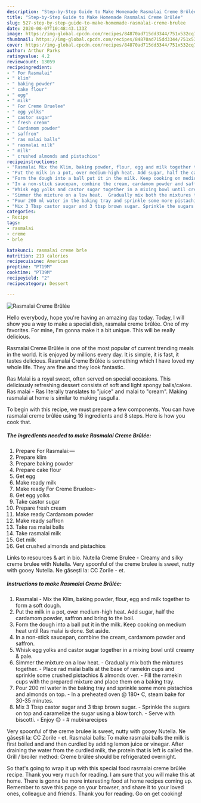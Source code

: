 ```yaml
---
description: "Step-by-Step Guide to Make Homemade Rasmalai Creme Brûlée"
title: "Step-by-Step Guide to Make Homemade Rasmalai Creme Brûlée"
slug: 527-step-by-step-guide-to-make-homemade-rasmalai-creme-brulee
date: 2020-08-07T10:48:43.133Z
image: https://img-global.cpcdn.com/recipes/84870ad715dd3344/751x532cq70/rasmalai-creme-brulee-recipe-main-photo.jpg
thumbnail: https://img-global.cpcdn.com/recipes/84870ad715dd3344/751x532cq70/rasmalai-creme-brulee-recipe-main-photo.jpg
cover: https://img-global.cpcdn.com/recipes/84870ad715dd3344/751x532cq70/rasmalai-creme-brulee-recipe-main-photo.jpg
author: Arthur Parks
ratingvalue: 4.2
reviewcount: 13059
recipeingredient:
- " For Rasmalai"
- " klim"
- " baking powder"
- " cake flour"
- " egg"
- " milk"
- " For Creme Bruelee"
- " egg yolks"
- " castor sugar"
- " fresh cream"
- " Cardamom powder"
- " saffron"
- " ras malai balls"
- " rasmalai milk"
- " milk"
- " crushed almonds and pistachios"
recipeinstructions:
- "Rasmalai Mix the Klim, baking powder, flour, egg and milk together to form a soft dough."
- "Put the milk in a pot, over medium-high heat. Add sugar, half the cardamom powder, saffron and bring to the boil."
- "Form the dough into a ball put it in the milk. Keep cooking on medium heat until Ras malai is done. Set aside."
- "In a non-stick saucepan, combine the cream, cardamom powder and saffron."
- "Whisk egg yolks and castor sugar together in a mixing bowl until creamy &amp; pale."
- "Simmer the mixture on a low heat.  Gradually mix both the mixtures together.  Place rad malai balls at the base of ramekin cups and sprinkle some crushed pistachios &amp; almonds over. Fill the ramekin cups with the prepared mixture and place them on a baking tray."
- "Pour 200 ml water in the baking tray and sprinkle some more pistachios and almonds on top. In a preheated oven @ 180• C, steam bake for 30-35 minutes."
- "Mix 3 Tbsp castor sugar and 3 tbsp brown sugar. Sprinkle the sugars on top and caramelize the sugar using a blow torch.  Serve with biscotti.  Enjoy 😊  # mubinarecipes"
categories:
- Recipe
tags:
- rasmalai
- creme
- brle

katakunci: rasmalai creme brle 
nutrition: 219 calories
recipecuisine: American
preptime: "PT19M"
cooktime: "PT39M"
recipeyield: "2"
recipecategory: Dessert

---
```



![Rasmalai Creme Brûlée](https://img-global.cpcdn.com/recipes/84870ad715dd3344/751x532cq70/rasmalai-creme-brulee-recipe-main-photo.jpg)

Hello everybody, hope you're having an amazing day today. Today, I will show you a way to make a special dish, rasmalai creme brûlée. One of my favorites. For mine, I'm gonna make it a bit unique. This will be really delicious.

Rasmalai Creme Brûlée is one of the most popular of current trending meals in the world. It is enjoyed by millions every day. It is simple, it is fast, it tastes delicious. Rasmalai Creme Brûlée is something which I have loved my whole life. They are fine and they look fantastic.

Ras Malai is a royal sweet, often served on special occasions. This deliciously refreshing dessert consists of soft and light spongy balls/cakes. Ras malai - Ras literally translates to &#34;juice&#34; and malai to &#34;cream&#34;. Making rasmalai at home is similar to making rasgulla.


To begin with this recipe, we must prepare a few components. You can have rasmalai creme brûlée using 16 ingredients and 8 steps. Here is how you cook that.

<!--inarticleads1-->

##### The ingredients needed to make Rasmalai Creme Brûlée:

1. Prepare  For Rasmalai:—
1. Prepare  klim
1. Prepare  baking powder
1. Prepare  cake flour
1. Get  egg
1. Make ready  milk
1. Make ready  For Creme Bruelee:-
1. Get  egg yolks
1. Take  castor sugar
1. Prepare  fresh cream
1. Make ready  Cardamom powder
1. Make ready  saffron
1. Take  ras malai balls
1. Take  rasmalai milk
1. Get  milk
1. Get  crushed almonds and pistachios


Links to resources &amp; art in bio. Nutella Creme Brulee - Creamy and silky creme brulee with Nutella. Very spoonful of the creme brulee is sweet, nutty with gooey Nutella. Ne găsești la: CC Zorile - et. 

<!--inarticleads2-->

##### Instructions to make Rasmalai Creme Brûlée:

1. Rasmalai - Mix the Klim, baking powder, flour, egg and milk together to form a soft dough.
1. Put the milk in a pot, over medium-high heat. Add sugar, half the cardamom powder, saffron and bring to the boil.
1. Form the dough into a ball put it in the milk. Keep cooking on medium heat until Ras malai is done. Set aside.
1. In a non-stick saucepan, combine the cream, cardamom powder and saffron.
1. Whisk egg yolks and castor sugar together in a mixing bowl until creamy &amp; pale.
1. Simmer the mixture on a low heat.  - Gradually mix both the mixtures together.  - Place rad malai balls at the base of ramekin cups and sprinkle some crushed pistachios &amp; almonds over. - Fill the ramekin cups with the prepared mixture and place them on a baking tray.
1. Pour 200 ml water in the baking tray and sprinkle some more pistachios and almonds on top. - In a preheated oven @ 180• C, steam bake for 30-35 minutes.
1. Mix 3 Tbsp castor sugar and 3 tbsp brown sugar. - Sprinkle the sugars on top and caramelize the sugar using a blow torch.  - Serve with biscotti.  - Enjoy 😊  - # mubinarecipes


Very spoonful of the creme brulee is sweet, nutty with gooey Nutella. Ne găsești la: CC Zorile - et. Rasmalai balls: To make rasmalai balls the milk is first boiled and and then curdled by adding lemon juice or vinegar. After draining the water from the curdled milk, the protein that is left is called the. Grill / broiler method: Creme brûlée should be refrigerated overnight. 

So that's going to wrap it up with this special food rasmalai creme brûlée recipe. Thank you very much for reading. I am sure that you will make this at home. There is gonna be more interesting food at home recipes coming up. Remember to save this page on your browser, and share it to your loved ones, colleague and friends. Thank you for reading. Go on get cooking!
